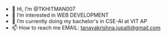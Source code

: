 - 👋 Hi, I’m @TKHITMAN007
- 👀 I’m interested in WEB DEVELOPMENT
- 🌱 I’m currently doing my bachelor's in CSE-AI at VIT AP
- 📫 How to reach me 
EMAIL: tanayakrishna.jupalli@gmail.com

<!---
TKHITMAN007/TKHITMAN007 is a ✨ special ✨ repository because its `README.md` (this file) appears on your GitHub profile.
You can click the Preview link to take a look at your changes.
--->
